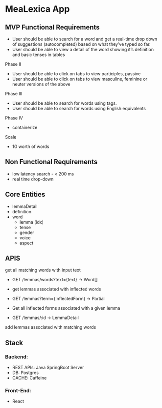 # MeaLexica App

## MVP Functional Requirements
- User should be able to search for a word and get a real-time drop down of suggestions (autocompleted) based on what they’ve typed so far.
- User should be able to view a detail of the word showing it’s definition and basic tenses in tables

Phase II
- User should be able to click on tabs to view participles, passive
- User should be able to click on tabs to view masculine, feminine or neuter versions of the above

Phase III
- User should be able to search for words using tags.
- User should be able to search for words using English equivalents

Phase IV
- containerize

Scale 
- 1G worth of words

## Non Functional Requirements
- low latency search - < 200 ms
- real time drop-down 


## Core Entities
- lemmaDetail
- definition
- word
    - lemma (idx)
    - tense
    - gender
    - voice
    - aspect

## APIS
get all matching words with input text
- GET /lemmas/words?text={text} -> Word[]

- get lemmas associated with inflected words
- GET /lemmas?term={inflectedForm} -> Partial<Lemma>

- Get all inflected forms associated with a given lemma
- GET /lemmas/:id -> LemmaDetail


add lemmas associated with matching words

## Stack
### Backend:
- REST APIs: Java SpringBoot Server
- DB: Postgres
- CACHE: Caffeine

### Front-End:
- React